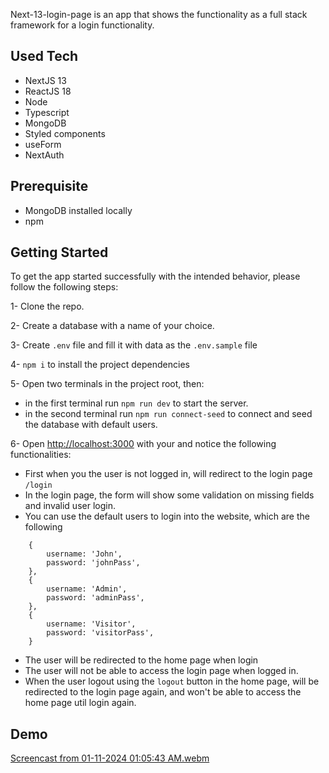 Next-13-login-page is an app that shows the functionality as a full stack framework for a login functionality.

## Used Tech
- NextJS 13
- ReactJS 18
- Node
- Typescript
- MongoDB
- Styled components
- useForm
- NextAuth


## Prerequisite

- MongoDB installed locally
- npm

## Getting Started

To get the app started successfully with the intended behavior, please follow the following steps:

1- Clone the repo.

2- Create a database with a name of your choice.

3- Create `.env` file and fill it with data as the `.env.sample` file

4- `npm i` to install the project dependencies

5- Open two terminals in the project root, then:
- in the first terminal run `npm run dev` to start the server.
- in the second terminal run `npm run connect-seed` to connect and seed the database with default users.

6- Open [http://localhost:3000](http://localhost:3000) with your and notice the following functionalities:

- First when you the user is not logged in, will redirect to the login page `/login`
- In the login page, the form will show some validation on missing fields and invalid user login.
- You can use the default users to login into the website, which are the following

```
	{
		username: 'John',
		password: 'johnPass',
	},
	{
		username: 'Admin',
		password: 'adminPass',
	},
	{
		username: 'Visitor',
		password: 'visitorPass',
	}
```
- The user will be redirected to the home page when login
- The user will not be able to access the login page when logged in.
- When the user logout using the `logout` button in the home page, will be redirected to the login page again, and won't be able to access the home page util login again.

## Demo

[Screencast from 01-11-2024 01:05:43 AM.webm](https://github.com/Wesam-Alqawasmeh/Next-13-login-page/assets/86604172/9b8795f3-a1a7-445c-95f0-37d982c788cd)
